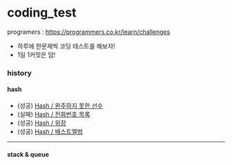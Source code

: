 # coding_test

programers : https://programmers.co.kr/learn/challenges

- 하루에 한문제씩 코딩 테스트를 해보자!
- 1일 1커밋은 덤!

### history

#### hash
- (성공) [Hash / 완주하지 못한 선수](https://github.com/yjkim0083/coding_test/blob/main/programers/hash/md/hash_1.md)
- (실패) [Hash / 전화번호 목록](https://github.com/yjkim0083/coding_test/blob/main/programers/hash/md/hash_2.md)
- (성공) [Hash / 위장](https://github.com/yjkim0083/coding_test/blob/main/programers/hash/md/hash_3.md)
- (성공) [Hash / 베스트엘범](https://github.com/yjkim0083/coding_test/blob/main/programers/hash/md/hash_4.md)
---
#### stack & queue

